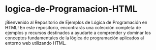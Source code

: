 # logica-de-Programacion-HTML
¡Bienvenido al Repositorio de Ejemplos de Lógica de Programación en HTML! En este repositorio, encontrarás una colección completa de ejemplos y recursos destinados a ayudarte a comprender y dominar los conceptos fundamentales de la lógica de programación aplicados al entorno web utilizando HTML.
